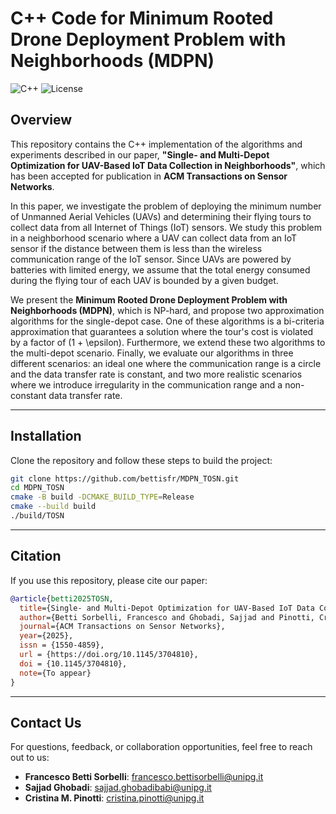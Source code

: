 # C++ Code for Minimum Rooted Drone Deployment Problem with Neighborhoods (MDPN)

![C++](https://img.shields.io/badge/-C++-blue?logo=cplusplus)
![License](https://img.shields.io/badge/license-MIT-green)

## Overview

This repository contains the C++ implementation of the algorithms and experiments described in our paper, **"Single- and Multi-Depot Optimization for UAV-Based IoT Data Collection in Neighborhoods"**, which has been accepted for publication in **ACM Transactions on Sensor Networks**.

In this paper, we investigate the problem of deploying the minimum number of Unmanned Aerial Vehicles (UAVs) and determining their flying tours to collect data from all Internet of Things (IoT) sensors. We study this problem in a neighborhood scenario where a UAV can collect data from an IoT sensor if the distance between them is less than the wireless communication range of the IoT sensor. Since UAVs are powered by batteries with limited energy, we assume that the total energy consumed during the flying tour of each UAV is bounded by a given budget.

We present the **Minimum Rooted Drone Deployment Problem with Neighborhoods (MDPN)**, which is NP-hard, and propose two approximation algorithms for the single-depot case. One of these algorithms is a bi-criteria approximation that guarantees a solution where the tour's cost is violated by a factor of \(1 + \epsilon\). Furthermore, we extend these two algorithms to the multi-depot scenario. Finally, we evaluate our algorithms in three different scenarios: an ideal one where the communication range is a circle and the data transfer rate is constant, and two more realistic scenarios where we introduce irregularity in the communication range and a non-constant data transfer rate.

---

## Installation

Clone the repository and follow these steps to build the project:

```bash
git clone https://github.com/bettisfr/MDPN_TOSN.git
cd MDPN_TOSN
cmake -B build -DCMAKE_BUILD_TYPE=Release
cmake --build build
./build/TOSN
```

---

## Citation

If you use this repository, please cite our paper:

```bibtex
@article{betti2025TOSN,
  title={Single- and Multi-Depot Optimization for UAV-Based IoT Data Collection in Neighborhoods},
  author={Betti Sorbelli, Francesco and Ghobadi, Sajjad and Pinotti, Cristina M.},
  journal={ACM Transactions on Sensor Networks},
  year={2025},
  issn = {1550-4859},
  url = {https://doi.org/10.1145/3704810},
  doi = {10.1145/3704810},
  note={To appear}
}
```

---

## Contact Us

For questions, feedback, or collaboration opportunities, feel free to reach out to us:

- **Francesco Betti Sorbelli**: [francesco.bettisorbelli@unipg.it](mailto:francesco.bettisorbelli@unipg.it)
- **Sajjad Ghobadi**: [sajjad.ghobadibabi@unipg.it](mailto:sajjad.ghobadibabi@unipg.it)
- **Cristina M. Pinotti**: [cristina.pinotti@unipg.it](mailto:cristina.pinotti@unipg.it)

